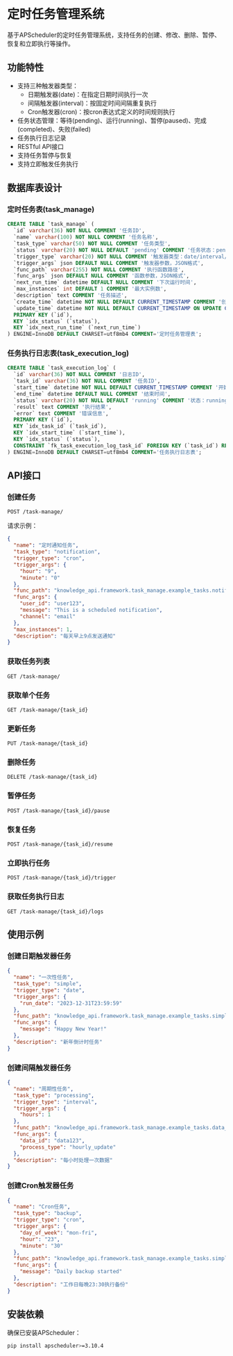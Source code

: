 # 定时任务管理系统

基于APScheduler的定时任务管理系统，支持任务的创建、修改、删除、暂停、恢复和立即执行等操作。

## 功能特性

- 支持三种触发器类型：
  - 日期触发器(date)：在指定日期时间执行一次
  - 间隔触发器(interval)：按固定时间间隔重复执行
  - Cron触发器(cron)：按cron表达式定义的时间规则执行
- 任务状态管理：等待(pending)、运行(running)、暂停(paused)、完成(completed)、失败(failed)
- 任务执行日志记录
- RESTful API接口
- 支持任务暂停与恢复
- 支持立即触发任务执行

## 数据库表设计

### 定时任务表(task_manage)

```sql
CREATE TABLE `task_manage` (
  `id` varchar(36) NOT NULL COMMENT '任务ID',
  `name` varchar(100) NOT NULL COMMENT '任务名称',
  `task_type` varchar(50) NOT NULL COMMENT '任务类型',
  `status` varchar(20) NOT NULL DEFAULT 'pending' COMMENT '任务状态：pending/running/paused/completed/failed',
  `trigger_type` varchar(20) NOT NULL COMMENT '触发器类型：date/interval/cron',
  `trigger_args` json DEFAULT NULL COMMENT '触发器参数，JSON格式',
  `func_path` varchar(255) NOT NULL COMMENT '执行函数路径',
  `func_args` json DEFAULT NULL COMMENT '函数参数，JSON格式',
  `next_run_time` datetime DEFAULT NULL COMMENT '下次运行时间',
  `max_instances` int DEFAULT 1 COMMENT '最大实例数',
  `description` text COMMENT '任务描述',
  `create_time` datetime NOT NULL DEFAULT CURRENT_TIMESTAMP COMMENT '创建时间',
  `update_time` datetime NOT NULL DEFAULT CURRENT_TIMESTAMP ON UPDATE CURRENT_TIMESTAMP COMMENT '更新时间',
  PRIMARY KEY (`id`),
  KEY `idx_status` (`status`),
  KEY `idx_next_run_time` (`next_run_time`)
) ENGINE=InnoDB DEFAULT CHARSET=utf8mb4 COMMENT='定时任务管理表';
```

### 任务执行日志表(task_execution_log)

```sql
CREATE TABLE `task_execution_log` (
  `id` varchar(36) NOT NULL COMMENT '日志ID',
  `task_id` varchar(36) NOT NULL COMMENT '任务ID',
  `start_time` datetime NOT NULL DEFAULT CURRENT_TIMESTAMP COMMENT '开始时间',
  `end_time` datetime DEFAULT NULL COMMENT '结束时间',
  `status` varchar(20) NOT NULL DEFAULT 'running' COMMENT '状态：running/completed/failed',
  `result` text COMMENT '执行结果',
  `error` text COMMENT '错误信息',
  PRIMARY KEY (`id`),
  KEY `idx_task_id` (`task_id`),
  KEY `idx_start_time` (`start_time`),
  KEY `idx_status` (`status`),
  CONSTRAINT `fk_task_execution_log_task_id` FOREIGN KEY (`task_id`) REFERENCES `task_manage` (`id`) ON DELETE CASCADE
) ENGINE=InnoDB DEFAULT CHARSET=utf8mb4 COMMENT='任务执行日志表';
```

## API接口

### 创建任务

```
POST /task-manage/
```

请求示例：

```json
{
  "name": "定时通知任务",
  "task_type": "notification",
  "trigger_type": "cron",
  "trigger_args": {
    "hour": "9",
    "minute": "0"
  },
  "func_path": "knowledge_api.framework.task_manage.example_tasks.notification_task",
  "func_args": {
    "user_id": "user123",
    "message": "This is a scheduled notification",
    "channel": "email"
  },
  "max_instances": 1,
  "description": "每天早上9点发送通知"
}
```

### 获取任务列表

```
GET /task-manage/
```

### 获取单个任务

```
GET /task-manage/{task_id}
```

### 更新任务

```
PUT /task-manage/{task_id}
```

### 删除任务

```
DELETE /task-manage/{task_id}
```

### 暂停任务

```
POST /task-manage/{task_id}/pause
```

### 恢复任务

```
POST /task-manage/{task_id}/resume
```

### 立即执行任务

```
POST /task-manage/{task_id}/trigger
```

### 获取任务执行日志

```
GET /task-manage/{task_id}/logs
```

## 使用示例

### 创建日期触发器任务

```json
{
  "name": "一次性任务",
  "task_type": "simple",
  "trigger_type": "date",
  "trigger_args": {
    "run_date": "2023-12-31T23:59:59"
  },
  "func_path": "knowledge_api.framework.task_manage.example_tasks.simple_task",
  "func_args": {
    "message": "Happy New Year!"
  },
  "description": "新年倒计时任务"
}
```

### 创建间隔触发器任务

```json
{
  "name": "周期性任务",
  "task_type": "processing",
  "trigger_type": "interval",
  "trigger_args": {
    "hours": 1
  },
  "func_path": "knowledge_api.framework.task_manage.example_tasks.data_processing_task",
  "func_args": {
    "data_id": "data123",
    "process_type": "hourly_update"
  },
  "description": "每小时处理一次数据"
}
```

### 创建Cron触发器任务

```json
{
  "name": "Cron任务",
  "task_type": "backup",
  "trigger_type": "cron",
  "trigger_args": {
    "day_of_week": "mon-fri", 
    "hour": "23", 
    "minute": "30"
  },
  "func_path": "knowledge_api.framework.task_manage.example_tasks.simple_task",
  "func_args": {
    "message": "Daily backup started"
  },
  "description": "工作日每晚23:30执行备份"
}
```

## 安装依赖

确保已安装APScheduler：

```bash
pip install apscheduler>=3.10.4
``` 